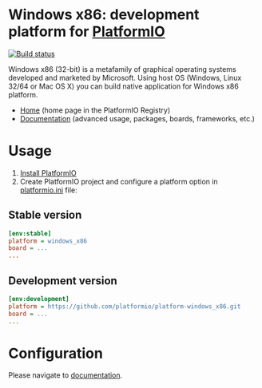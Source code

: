 # Windows x86: development platform for [PlatformIO](http://platformio.org)
[![Build status](https://ci.appveyor.com/api/projects/status/4tqtddjgafvwawmn/branch/develop?svg=true)](https://ci.appveyor.com/project/ivankravets/platform-windows-x86/branch/develop)

Windows x86 (32-bit) is a metafamily of graphical operating systems developed and marketed by Microsoft. Using host OS (Windows, Linux 32/64 or Mac OS X) you can build native application for Windows x86 platform.

* [Home](https://registry.platformio.org/platforms/platformio/windows_x86) (home page in the PlatformIO Registry)
* [Documentation](https://docs.platformio.org/page/platforms/windows_x86.html) (advanced usage, packages, boards, frameworks, etc.)

# Usage

1. [Install PlatformIO](http://platformio.org)
2. Create PlatformIO project and configure a platform option in [platformio.ini](https://docs.platformio.org/page/projectconf.html) file:

## Stable version

```ini
[env:stable]
platform = windows_x86
board = ...
...
```

## Development version

```ini
[env:development]
platform = https://github.com/platformio/platform-windows_x86.git
board = ...
...
```

# Configuration

Please navigate to [documentation](https://docs.platformio.org/page/platforms/windows_x86.html).
